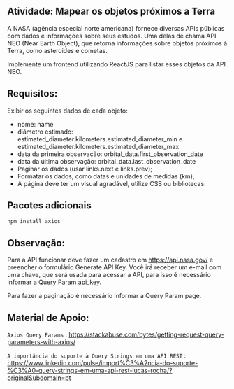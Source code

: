 ## Atividade: Mapear os objetos próximos a Terra

A NASA (agência especial norte americana) fornece diversas APIs públicas com dados e informações sobre seus estudos. Uma delas de chama API NEO (Near Earth Object), que retorna informações sobre objetos próximos à Terra, como asteroides e cometas.

Implemente um frontend utilizando ReactJS para listar esses objetos da API NEO.

## Requisitos:

Exibir os seguintes dados de cada objeto: 
* nome: name
* diâmetro estimado: estimated_diameter.kilometers.estimated_diameter_min e estimated_diameter.kilometers.estimated_diameter_max
* data da primeira observação: orbital_data.first_observation_date
* data da última observação: orbital_data.last_observation_date
* Paginar os dados (usar links.next e links.prev);
* Formatar os dados, como datas e unidades de medidas (km);
* A página deve ter um visual agradável, utilize CSS ou bibliotecas.

## Pacotes adicionais
    npm install axios

## Observação:

Para a API funcionar deve fazer um cadastro em https://api.nasa.gov/ e preencher o formulário Generate API Key. Você irá receber um e-mail com uma chave, que será usada para acessar a API, para isso é necessário informar a Query Param api_key.

Para fazer a paginação é necessário informar a Query Param page.

## Material de Apoio:

`Axios Query Params` : https://stackabuse.com/bytes/getting-request-query-parameters-with-axios/

`A importância do suporte à Query Strings em uma API REST` : https://www.linkedin.com/pulse/import%C3%A2ncia-do-suporte-%C3%A0-query-strings-em-uma-api-rest-lucas-rocha/?originalSubdomain=pt
